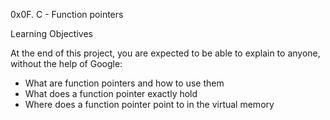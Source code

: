 0x0F. C - Function pointers

Learning Objectives

At the end of this project, you are expected to be able to explain to anyone, without the help of Google:

- What are function pointers and how to use them
- What does a function pointer exactly hold
- Where does a function pointer point to in the virtual memory
